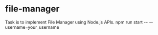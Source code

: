 # file-manager
 Task is to implement File Manager using Node.js APIs.
 npm run start -- --username=your_username
